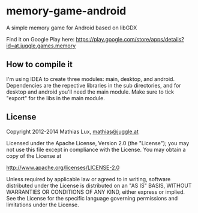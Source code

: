 memory-game-android
===================

A simple memory game for Android based on libGDX

Find it on Google Play here: 
https://play.google.com/store/apps/details?id=at.juggle.games.memory

How to compile it
-----------------
I'm using IDEA to create three modules: main, desktop, and android.
Dependencies are the repective libraries in the sub directories, and for
desktop and android you'll need the main module. Make sure to tick "export" for
the libs in the main module.

License
-------

Copyright 2012-2014 Mathias Lux, mathias@juggle.at

Licensed under the Apache License, Version 2.0 (the "License");
you may not use this file except in compliance with the License.
You may obtain a copy of the License at

http://www.apache.org/licenses/LICENSE-2.0

Unless required by applicable law or agreed to in writing, software
distributed under the License is distributed on an "AS IS" BASIS,
WITHOUT WARRANTIES OR CONDITIONS OF ANY KIND, either express or implied.
See the License for the specific language governing permissions and
limitations under the License.
